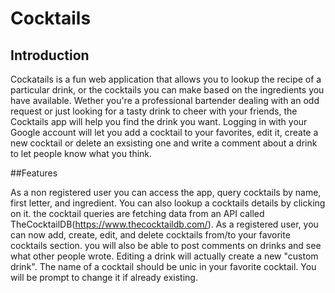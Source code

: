 # Cocktails

## Introduction
Cockatails is a fun web application that allows you to lookup the recipe of a particular drink, or the cocktails you can make based on the ingredients you have available.
Wether you're a professional bartender dealing with an odd request or just looking for a tasty drink to cheer with your friends, the Cocktails app will help you find the drink you want.
Logging in with your Google account will let you add a cocktail to your favorites, edit it, create a new cocktail or delete an exsisting one and write a comment about a drink to let people know what you think.

##Features

As a non registered user you can access the app, query cocktails by name, first letter, and ingredient. You can also lookup a cocktails details by clicking on it.
the cocktail queries are fetching data from an API called TheCocktailDB(https://www.thecocktaildb.com/).
As a registered user, you can now add, create, edit, and delete cocktails from/to your favorite cocktails section. you will also be able to post comments on drinks and see what other people wrote.
Editing a drink will actually create a new "custom drink". The name of a cocktail should be unic in your favorite cocktail. You will be prompt to change it if already existing.
